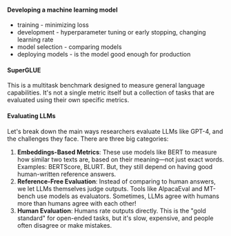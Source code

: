 #### Developing a machine learning model
- training - minimizing loss
- development - hyperparameter tuning or early stopping, changing learning rate
- model selection - comparing models
- deploying models - is the model good enough for production
#### SuperGLUE
This is a multitask benchmark designed to measure general language capabilities. It's not a single metric itself but a collection of tasks that are evaluated using their own specific metrics. 
#### Evaluating LLMs
Let's break down the main ways researchers evaluate LLMs like GPT-4, and the challenges they face. There are three big categories:
1. **Embeddings-Based Metrics**: These use models like BERT to measure how similar two texts are, based on their meaning—not just exact words. Examples: BERTScore, BLURT. But, they still depend on having good human-written reference answers.
2. **Reference-Free Evaluation**: Instead of comparing to human answers, we let LLMs themselves judge outputs. Tools like AlpacaEval and MT-bench use models as evaluators. Sometimes, LLMs agree with humans more than humans agree with each other!
3. **Human Evaluation**: Humans rate outputs directly. This is the "gold standard" for open-ended tasks, but it's slow, expensive, and people often disagree or make mistakes.

